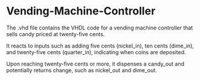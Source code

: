# Vending-Machine-Controller

The .vhd file contains the VHDL code for a vending machine controller that sells candy priced at twenty-five cents.

It reacts to inputs such as adding five cents (nickel_in), ten cents (dime_in), and twenty-five cents (quarter_in), indicating when coins are deposited.

Upon reaching twenty-five cents or more, it dispenses a candy_out and potentially returns change, such as nickel_out and dime_out.
